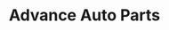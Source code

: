 ---
title: "Advance Auto Parts"
url: /fredericksburg/advance-auto-parts-salem-church-road/
shop: car parts
---